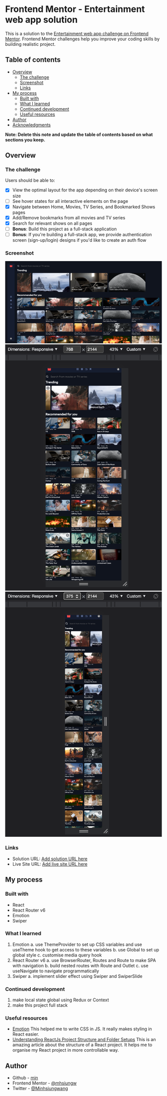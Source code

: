 # Frontend Mentor - Entertainment web app solution

This is a solution to the [Entertainment web app challenge on Frontend Mentor](https://www.frontendmentor.io/challenges/entertainment-web-app-J-UhgAW1X). Frontend Mentor challenges help you improve your coding skills by building realistic project.

## Table of contents

- [Overview](#overview)
  - [The challenge](#the-challenge)
  - [Screenshot](#screenshot)
  - [Links](#links)
- [My process](#my-process)
  - [Built with](#built-with)
  - [What I learned](#what-i-learned)
  - [Continued development](#continued-development)
  - [Useful resources](#useful-resources)
- [Author](#author)
- [Acknowledgments](#acknowledgments)

**Note: Delete this note and update the table of contents based on what sections you keep.**

## Overview

### The challenge

Users should be able to:

- [x] View the optimal layout for the app depending on their device's screen size
- [ ] See hover states for all interactive elements on the page
- [x] Navigate between Home, Movies, TV Series, and Bookmarked Shows pages
- [x] Add/Remove bookmarks from all movies and TV series
- [x] Search for relevant shows on all pages
- [ ] **Bonus**: Build this project as a full-stack application
- [ ] **Bonus**: If you're building a full-stack app, we provide authentication screen (sign-up/login) designs if you'd like to create an auth flow

### Screenshot

![desktop](./demo/desktop_1440_.png)
![tablet](./demo/tablet__768.png)
![mobile](./demo/mobile__375.png)

### Links

- Solution URL: [Add solution URL here](https://your-solution-url.com)
- Live Site URL: [Add live site URL here](https://your-live-site-url.com)

## My process

### Built with

- React
- React Router v6
- Emotion
- Swiper

### What I learned

1. Emotion
   a. use ThemeProvider to set up CSS variables and use useTheme hook to get access to these variables
   b. use Global to set up global style
   c. customise media query hook
2. React Router v6
   a. use BrowserRouter, Routes and Route to make SPA with navigation
   b. build nested routes with Route and Outlet
   c. use useNavigate to navigate programmatically
3. Swiper
   a. implement slider effect using Swiper and SwiperSlide

### Continued development

1. make local state global using Redux or Context
2. make this project full stack

### Useful resources

- [Emotion](https://emotion.sh/docs/introduction)
  This helped me to write CSS in JS. It really makes styling in React easier.
- [Understanding ReactJs Project Structure and Folder Setups](https://www.xenonstack.com/insights/reactjs-project-structure)
  This is an amazing article about the structure of a React project. It helps me to organise my React project in more controllable way.

## Author

- Github - [min](https://github.com/mhsiungw)
- Frontend Mentor - [@mhsiungw](https://www.frontendmentor.io/profile/mhsiungw)
- Twitter - [@Minhsiungwang](https://twitter.com/Minhsiungwang)
